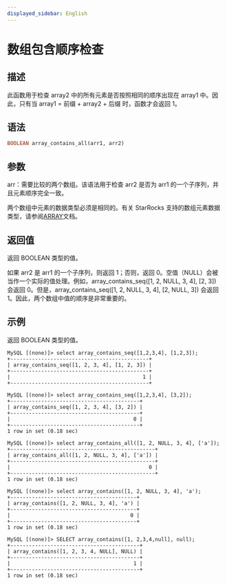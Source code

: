 ```yaml
---
displayed_sidebar: English
---
```


# 数组包含顺序检查

## 描述

此函数用于检查 array2 中的所有元素是否按照相同的顺序出现在 array1 中。因此，只有当 array1 = 前缀 + array2 + 后缀 时，函数才会返回 1。

## 语法

```Haskell
BOOLEAN array_contains_all(arr1, arr2)
```

## 参数

arr：需要比较的两个数组。该语法用于检查 arr2 是否为 arr1 的一个子序列，并且元素顺序完全一致。

两个数组中元素的数据类型必须是相同的。有关 StarRocks 支持的数组元素数据类型，请参阅[ARRAY](../../../sql-reference/sql-statements/data-types/Array.md)文档。

## 返回值

返回 BOOLEAN 类型的值。

如果 arr2 是 arr1 的一个子序列，则返回 1；否则，返回 0。空值（NULL）会被当作一个实际的值处理。例如，array_contains_seq([1, 2, NULL, 3, 4], [2, 3]) 会返回 0。但是，array_contains_seq([1, 2, NULL, 3, 4], [2, NULL, 3]) 会返回 1。因此，两个数组中值的顺序是非常重要的。

## 示例

返回 BOOLEAN 类型的值。

```Plaintext
MySQL [(none)]> select array_contains_seq([1,2,3,4], [1,2,3]);
+---------------------------------------------+
| array_contains_seq([1, 2, 3, 4], [1, 2, 3]) |
+---------------------------------------------+
|                                           1 |
+---------------------------------------------+
```

```Plaintext
MySQL [(none)]> select array_contains_seq([1,2,3,4], [3,2]);
+------------------------------------------+
| array_contains_seq([1, 2, 3, 4], [3, 2]) |
+------------------------------------------+
|                                        0 |
+------------------------------------------+
1 row in set (0.18 sec)
```

```Plaintext
MySQL [(none)]> select array_contains_all([1, 2, NULL, 3, 4], ['a']);
+-----------------------------------------------+
| array_contains_all([1, 2, NULL, 3, 4], ['a']) |
+-----------------------------------------------+
|                                             0 |
+-----------------------------------------------+
1 row in set (0.18 sec)
```

```Plaintext
MySQL [(none)]> select array_contains([1, 2, NULL, 3, 4], 'a');
+-----------------------------------------+
| array_contains([1, 2, NULL, 3, 4], 'a') |
+-----------------------------------------+
|                                       0 |
+-----------------------------------------+
1 row in set (0.18 sec)
```
```Plaintext
MySQL [(none)]> SELECT array_contains([1, 2,3,4,null], null);
+------------------------------------------+
| array_contains([1, 2, 3, 4, NULL], NULL) |
+------------------------------------------+
|                                        1 |
+------------------------------------------+
1 row in set (0.18 sec)
```
